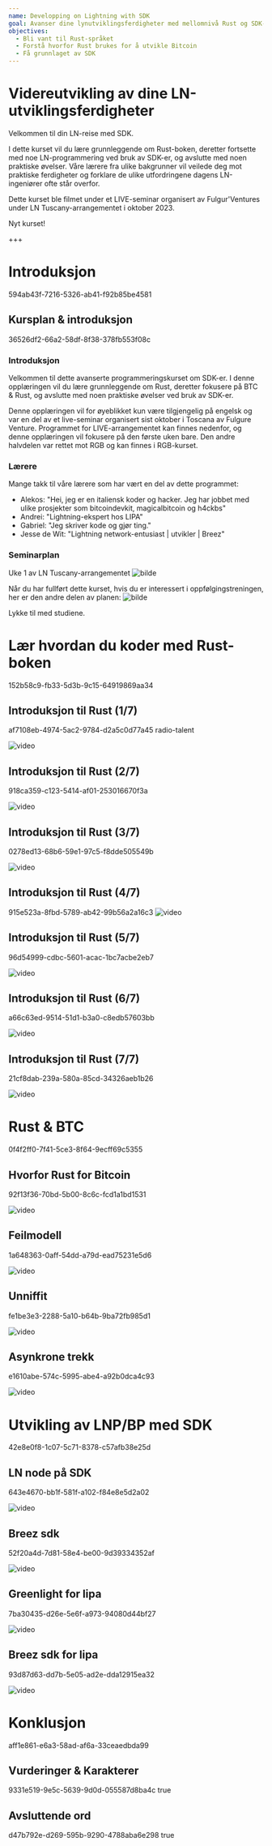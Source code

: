 ```yaml
---
name: Developping on Lightning with SDK
goal: Avanser dine lynutviklingsferdigheter med mellomnivå Rust og SDK-opplæring.
objectives:
  - Bli vant til Rust-språket
  - Forstå hvorfor Rust brukes for å utvikle Bitcoin
  - Få grunnlaget av SDK
---
```


# Videreutvikling av dine LN-utviklingsferdigheter

Velkommen til din LN-reise med SDK.

I dette kurset vil du lære grunnleggende om Rust-boken, deretter fortsette med noe LN-programmering ved bruk av SDK-er, og avslutte med noen praktiske øvelser. Våre lærere fra ulike bakgrunner vil veilede deg mot praktiske ferdigheter og forklare de ulike utfordringene dagens LN-ingeniører ofte står overfor.

Dette kurset ble filmet under et LIVE-seminar organisert av Fulgur'Ventures under LN Tuscany-arrangementet i oktober 2023.

Nyt kurset!

+++

# Introduksjon

<partId>594ab43f-7216-5326-ab41-f92b85be4581</partId>

## Kursplan & introduksjon

<chapterId>36526df2-66a2-58df-8f38-378fb553f08c</chapterId>

### Introduksjon

Velkommen til dette avanserte programmeringskurset om SDK-er. I denne opplæringen vil du lære grunnleggende om Rust, deretter fokusere på BTC & Rust, og avslutte med noen praktiske øvelser ved bruk av SDK-er.

Denne opplæringen vil for øyeblikket kun være tilgjengelig på engelsk og var en del av et live-seminar organisert sist oktober i Toscana av Fulgure Venture. Programmet for LIVE-arrangementet kan finnes nedenfor, og denne opplæringen vil fokusere på den første uken bare. Den andre halvdelen var rettet mot RGB og kan finnes i RGB-kurset.

### Lærere

Mange takk til våre lærere som har vært en del av dette programmet:

- Alekos: "Hei, jeg er en italiensk koder og hacker. Jeg har jobbet med ulike prosjekter som bitcoindevkit, magicalbitcoin og h4ckbs"
- Andrei: "Lightning-ekspert hos LIPA"
- Gabriel: "Jeg skriver kode og gjør ting."
- Jesse de Wit: "Lightning network-entusiast | utvikler | Breez"

### Seminarplan

Uke 1 av LN Tuscany-arrangementet
![bilde](assets/1.webp)

Når du har fullført dette kurset, hvis du er interessert i oppfølgingstreningen, her er den andre delen av planen:
![bilde](assets/2.webp)

Lykke til med studiene.

# Lær hvordan du koder med Rust-boken

<partId>152b58c9-fb33-5d3b-9c15-64919869aa34</partId>

## Introduksjon til Rust (1/7)

<chapterId>af7108eb-4974-5ac2-9784-d2a5c0d77a45</chapterId>
<professor>radio-talent</professor>

![video](https://www.youtube.com/watch?v=aZYhDXE_Gas)

## Introduksjon til Rust (2/7)

<chapterId>918ca359-c123-5414-af01-253016670f3a</chapterId>

![video](https://youtu.be/Xm8eCv4LQPc)

## Introduksjon til Rust (3/7)

<chapterId>0278ed13-68b6-59e1-97c5-f8dde505549b</chapterId>

![video](https://youtu.be/R8NeHvHT0uc)

## Introduksjon til Rust (4/7)

<chapterId>915e523a-8fbd-5789-ab42-99b56a2a16c3</chapterId>
![video](https://youtu.be/et8pKvYiO4c)

## Introduksjon til Rust (5/7)

<chapterId>96d54999-cdbc-5601-acac-1bc7acbe2eb7</chapterId>

![video](https://youtu.be/PxQkVmxOc40)

## Introduksjon til Rust (6/7)

<chapterId>a66c63ed-9514-51d1-b3a0-c8edb57603bb</chapterId>

![video](https://youtu.be/3C6hl9BW-Ho)

## Introduksjon til Rust (7/7)

<chapterId>21cf8dab-239a-580a-85cd-34326aeb1b26</chapterId>

![video](https://youtu.be/SBDcb_AauHM)

# Rust & BTC

<partId>0f4f2ff0-7f41-5ce3-8f64-9ecff69c5355</partId>

## Hvorfor Rust for Bitcoin

<chapterId>92f13f36-70bd-5b00-8c6c-fcd1a1bd1531</chapterId>

![video](https://youtu.be/veLj2w6ulpc)

## Feilmodell

<chapterId>1a648363-0aff-54dd-a79d-ead75231e5d6</chapterId>

![video](https://youtu.be/X3VKhLtKTRU)

## Unniffit

<chapterId>fe1be3e3-2288-5a10-b64b-9ba72fb985d1</chapterId>

![video](https://youtu.be/zro9GQpJrH0)

## Asynkrone trekk

<chapterId>e1610abe-574c-5995-abe4-a92b0dca4c93</chapterId>

![video](https://youtu.be/cz66eTfk0lw)

# Utvikling av LNP/BP med SDK

<partId>42e8e0f8-1c07-5c71-8378-c57afb38e25d</partId>

## LN node på SDK

<chapterId>643e4670-bb1f-581f-a102-f84e8e5d2a02</chapterId>

![video](https://youtu.be/aEzpxuhLdeo)

## Breez sdk

<chapterId>52f20a4d-7d81-58e4-be00-9d39334352af</chapterId>

![video](https://youtu.be/M3ad9BE6ovo)

## Greenlight for lipa

<chapterId>7ba30435-d26e-5e6f-a973-94080d44bf27</chapterId>

![video](https://youtu.be/gKiIPF4apeE)

## Breez sdk for lipa

<chapterId>93d87d63-dd7b-5e05-ad2e-dda12915ea32</chapterId>

![video](https://youtu.be/6VaIVvBKjLY)

# Konklusjon

<partId>aff1e861-e6a3-58ad-af6a-33ceaedbda99</partId>

## Vurderinger & Karakterer

<chapterId>9331e519-9e5c-5639-9d0d-055587d8ba4c</chapterId>
<isCourseReview>true</isCourseReview>

## Avsluttende ord

<chapterId>d47b792e-d269-595b-9290-4788aba6e298</chapterId>
<isCourseConclusion>true</isCourseConclusion>

